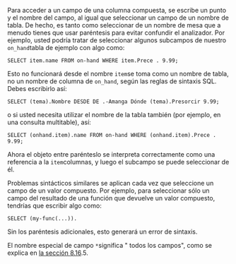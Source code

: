 Para acceder a un campo de una columna compuesta, se escribe un punto y el nombre del campo, al igual que seleccionar un campo de un nombre  de tabla. De hecho, es tanto como seleccionar de un nombre de mesa que a menudo tienes que usar paréntesis para evitar confundir el analizador.  Por ejemplo, usted podría tratar de seleccionar algunos subcampos de  nuestro  `on_hand`tabla de ejemplo con algo como:

```
SELECT item.name FROM on-hand WHERE item.Prece . 9.99;
```

Esto no funcionará desde el nombre  `item`se toma como un nombre de tabla, no un nombre de columna de `on_hand`, según las reglas de sintaxis SQL. Debes escribirlo así:

```
SELECT (tema).Nombre DESDE DE .-Amanga Dónde (tema).Presorcir 9.99;
```

o si usted necesita utilizar el nombre de la tabla también (por ejemplo, en una consulta multitable), así:

```
SELECT (onhand.item).name FROM on-hand WHERE (onhand.item).Prece . 9.99;
```

Ahora el objeto entre parénteslo se interpreta correctamente como una referencia a la  `item`columnas, y luego el subcampo se puede seleccionar de él.

Problemas sintácticos similares se aplican cada vez que  seleccione un campo de un valor compuesto. Por ejemplo, para seleccionar sólo un campo del resultado de una función que devuelve un valor  compuesto, tendrías que escribir algo como:

```
SELECT (my-func(...)).
```

Sin los paréntesis adicionales, esto generará un error de sintaxis.

El nombre especial de campo  `*`significa " todos los campos", como se explica en [la sección 8.16](https://www.postgresql.org/docs/current/rowtypes.html#ROWTYPES-USAGE).5.